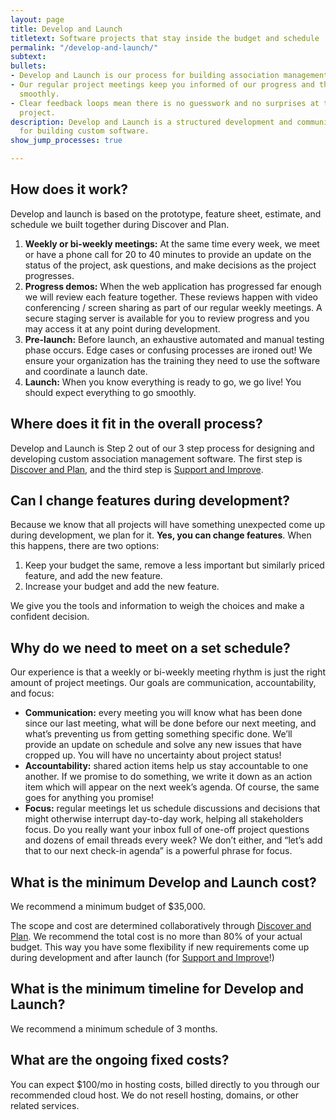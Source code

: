 ```yaml
---
layout: page
title: Develop and Launch
titletext: Software projects that stay inside the budget and schedule
permalink: "/develop-and-launch/"
subtext: 
bullets:
- Develop and Launch is our process for building association management software.
- Our regular project meetings keep you informed of our progress and the project moving
  smoothly.
- Clear feedback loops mean there is no guesswork and no surprises at the end of a
  project.
description: Develop and Launch is a structured development and communication process
  for building custom software.
show_jump_processes: true

---
```

## How does it work?

Develop and launch is based on the prototype, feature sheet, estimate, and schedule we built together during Discover and Plan.

1. **Weekly or bi-weekly meetings:** At the same time every week, we meet or have a phone call for 20 to 40 minutes to provide an update on the status of the project, ask questions, and make decisions as the project progresses.
2. **Progress demos:** When the web application has progressed far enough we will review each feature together. These reviews happen with video conferencing / screen sharing as part of our regular weekly meetings. A secure staging server is available for you to review progress and you may access it at any point during development.
3. **Pre-launch:** Before launch, an exhaustive automated and manual testing phase occurs. Edge cases or confusing processes are ironed out! We ensure your organization has the training they need to use the software and coordinate a launch date.
4. **Launch:** When you know everything is ready to go, we go live! You should expect everything to go smoothly.

## Where does it fit in the overall process?

Develop and Launch is Step 2 out of our 3 step process for designing and developing custom association management software. The first step is [Discover and Plan](/discover-and-plan/), and the third step is [Support and Improve](/support-and-improve/).

## Can I change features during development?

Because we know that all projects will have something unexpected come up during development, we plan for it. **Yes, you can change features**. When this happens, there are two options:

1. Keep your budget the same, remove a less important but similarly priced feature, and add the new feature.
2. Increase your budget and add the new feature.

We give you the tools and information to weigh the choices and make a confident decision.

## Why do we need to meet on a set schedule?

Our experience is that a weekly or bi-weekly meeting rhythm is just the right amount of project meetings. Our goals are communication, accountability, and focus:

* **Communication:** every meeting you will know what has been done since our last meeting, what will be done before our next meeting, and what’s preventing us from getting something specific done. We’ll provide an update on schedule and solve any new issues that have cropped up. You will have no uncertainty about project status!
* **Accountability:** shared action items help us stay accountable to one another. If we promise to do something, we write it down as an action item which will appear on the next week’s agenda. Of course, the same goes for anything you promise!
* **Focus:** regular meetings let us schedule discussions and decisions that might otherwise interrupt day-to-day work, helping all stakeholders focus. Do you really want your inbox full of one-off project questions and dozens of email threads every week? We don’t either, and “let’s add that to our next check-in agenda” is a powerful phrase for focus.

## What is the minimum Develop and Launch cost?

We recommend a minimum budget of $35,000.

The scope and cost are determined collaboratively through [Discover and Plan](/discover-and-plan/). We recommend the total cost is no more than 80% of your actual budget. This way you have some flexibility if new requirements come up during development and after launch (for [Support and Improve](/support-and-improve/)!)

## What is the minimum timeline for Develop and Launch?

We recommend a minimum schedule of 3 months.

## What are the ongoing fixed costs?

You can expect $100/mo in hosting costs, billed directly to you through our recommended cloud host. We do not resell hosting, domains, or other related services.